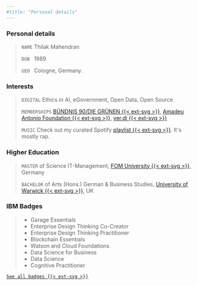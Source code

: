 ```yaml
---
#title: "Personal details"
---
```

### Personal details
> `NAME` Thilak Mahendran
>
> `DOB ` 1989
>
> `GEO ` Cologne, Germany.
### Interests
> `DIGITAL` Ethics in AI, eGovernment, Open Data, Open Source  
>
> `MEMBERSHIPS` [BÜNDNIS 90/DIE GRÜNEN {{< ext-svg >}}](https://en.wikipedia.org/wiki/Alliance_90/The_Greens), [Amadeu Antonio Foundation {{< ext-svg >}}](https://www.amadeu-antonio-stiftung.de/en/about-us/), [ver.di {{< ext-svg >}}](https://www.verdi.de/ueber-uns/verdi-international/++co++0da83724-a114-11e2-9997-52540059119e)  
>
> `MUSIC` Check out my curated Spotify [playlist {{< ext-svg >}}](https://open.spotify.com/playlist/48Sls72EpC41kdzrflUwK2?si=l94p6qvyRuyRvw82FkfI_Q). It's mostly rap.
### Higher Education
> `MASTER` of Science IT-Management, [FOM University {{< ext-svg >}}](https://en.wikipedia.org/wiki/FOM_University_of_Applied_Sciences_for_Economics_and_Management), Germany  
>
> `BACHELOR` of Arts (Hons.) German & Business Studies, [University of Warwick {{< ext-svg >}}](https://en.wikipedia.org/wiki/University_of_Warwick), UK

### IBM Badges
>* Garage Essentials
>* Enterprise Design Thinking Co-Creator
>* Enterprise Design Thinking Practitioner
>* Blockchain Essentials
>* Watson and Cloud Foundations
>* Data Science for Business
>* Data Science
>* Cognitive Practitioner  

[`See all badges {{< ext-svg >}}`](https://www.youracclaim.com/users/thilak.mahendran/badges?sort=-state_updated_at&page=1)